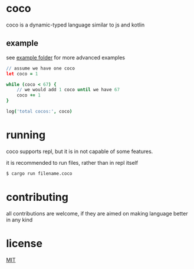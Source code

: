 # coco

coco is a dynamic-typed language similar to js and kotlin 

## example

see [example folder](./example) for more advanced examples

```coco
// assume we have one coco
let coco = 1

while (coco < 67) {
    // we would add 1 coco until we have 67
    coco += 1
}

log('total cocos:', coco)
```

# running

coco supports repl, but it is in not capable of some features.

it is recommended to run files, rather than in repl itself

```bash
$ cargo run filename.coco
```

# contributing

all contributions are welcome, if they are aimed on making language better in any kind

# license

[MIT](./LICENSE)